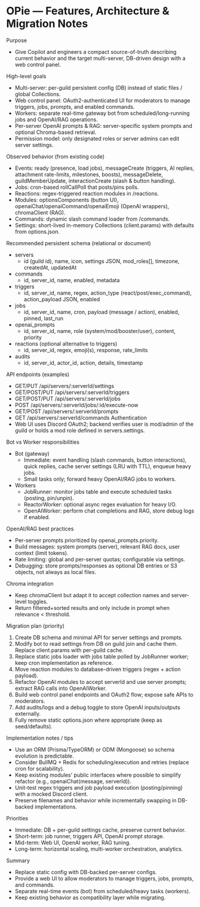 # OPie — Features, Architecture & Migration Notes

Purpose
- Give Copilot and engineers a compact source-of-truth describing current behavior and the target multi-server, DB-driven design with a web control panel.

High-level goals
- Multi-server: per-guild persistent config (DB) instead of static files / global Collections.
- Web control panel: OAuth2-authenticated UI for moderators to manage triggers, jobs, prompts, and enabled commands.
- Workers: separate real-time gateway bot from scheduled/long-running jobs and OpenAI/RAG operations.
- Per-server OpenAI prompts & RAG: server-specific system prompts and optional Chroma-based retrieval.
- Permission model: only designated roles or server admins can edit server settings.

Observed behavior (from existing code)
- Events: ready (presence, load jobs), messageCreate (triggers, AI replies, attachment rate-limits, milestones, boosts), messageDelete, guildMemberUpdate, interactionCreate (slash & button handling).
- Jobs: cron-based rollCallPoll that posts/pins polls.
- Reactions: regex-triggered reaction modules in /reactions.
- Modules: optionsComponents (button UI), openaiChat/openaiCommand/openaiEmoji (OpenAI wrappers), chromaClient (RAG).
- Commands: dynamic slash command loader from /commands.
- Settings: short-lived in-memory Collections (client.params) with defaults from options.json.

Recommended persistent schema (relational or document)
- servers
  - id (guild id), name, icon, settings JSON, mod_roles[], timezone, createdAt, updatedAt
- commands
  - id, server_id, name, enabled, metadata
- triggers
  - id, server_id, name, regex, action_type (react/post/exec_command), action_payload JSON, enabled
- jobs
  - id, server_id, name, cron, payload (message / action), enabled, pinned, last_run
- openai_prompts
  - id, server_id, name, role (system/mod/booster/user), content, priority
- reactions (optional alternative to triggers)
  - id, server_id, regex, emoji(s), response, rate_limits
- audits
  - id, server_id, actor_id, action, details, timestamp

API endpoints (examples)
- GET/PUT /api/servers/:serverId/settings
- GET/POST/PUT /api/servers/:serverId/triggers
- GET/POST/PUT /api/servers/:serverId/jobs
- POST /api/servers/:serverId/jobs/:id/execute-now
- GET/POST /api/servers/:serverId/prompts
- GET /api/servers/:serverId/commands
Authentication
- Web UI uses Discord OAuth2; backend verifies user is mod/admin of the guild or holds a mod role defined in servers.settings.

Bot vs Worker responsibilities
- Bot (gateway)
  - Immediate: event handling (slash commands, button interactions), quick replies, cache server settings (LRU with TTL), enqueue heavy jobs.
  - Small tasks only; forward heavy OpenAI/RAG jobs to workers.
- Workers
  - JobRunner: monitor jobs table and execute scheduled tasks (posting, pin/unpin).
  - ReactorWorker: optional async regex evaluation for heavy I/O.
  - OpenAIWorker: perform chat completions and RAG, store debug logs if enabled.

OpenAI/RAG best practices
- Per-server prompts prioritized by openai_prompts.priority.
- Build messages: system prompts (server), relevant RAG docs, user context (limit tokens).
- Rate limiting: global and per-server quotas; configurable via settings.
- Debugging: store prompts/responses as optional DB entries or S3 objects, not always as local files.

Chroma integration
- Keep chromaClient but adapt it to accept collection names and server-level toggles.
- Return filtered+sorted results and only include in prompt when relevance < threshold.

Migration plan (priority)
1. Create DB schema and minimal API for server settings and prompts.
2. Modify bot to read settings from DB on guild join and cache them. Replace client.params with per-guild cache.
3. Replace static jobs loader with jobs table polled by JobRunner worker; keep cron implementation as reference.
4. Move reaction modules to database-driven triggers (regex + action payload).
5. Refactor OpenAI modules to accept serverId and use server prompts; extract RAG calls into OpenAIWorker.
6. Build web control panel endpoints and OAuth2 flow; expose safe APIs to moderators.
7. Add audits/logs and a debug toggle to store OpenAI inputs/outputs externally.
8. Fully remove static options.json where appropriate (keep as seed/defaults).

Implementation notes / tips
- Use an ORM (Prisma/TypeORM) or ODM (Mongoose) so schema evolution is predictable.
- Consider BullMQ + Redis for scheduling/execution and retries (replace cron for scalability).
- Keep existing modules' public interfaces where possible to simplify refactor (e.g., openaiChat(message, serverId)).
- Unit-test regex triggers and job payload execution (posting/pinning) with a mocked Discord client.
- Preserve filenames and behavior while incrementally swapping in DB-backed implementations.

Priorities
- Immediate: DB + per-guild settings cache, preserve current behavior.
- Short-term: job runner, triggers API, OpenAI prompt storage.
- Mid-term: Web UI, OpenAI worker, RAG tuning.
- Long-term: horizontal scaling, multi-worker orchestration, analytics.

Summary
- Replace static config with DB-backed per-server configs.
- Provide a web UI to allow moderators to manage triggers, jobs, prompts, and commands.
- Separate real-time events (bot) from scheduled/heavy tasks (workers).
- Keep existing behavior as compatibility layer while migrating.
